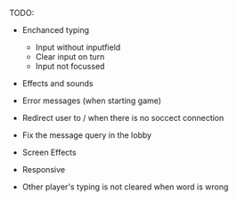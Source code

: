 TODO:

- Enchanced typing
  - Input without inputfield
  - Clear input on turn
  - Input not focussed

- Effects and sounds
- Error messages (when starting game)
- Redirect user to / when there is no soccect connection
- Fix the message query in the lobby
- Screen Effects
- Responsive
- Other player's typing is not cleared when word is wrong
